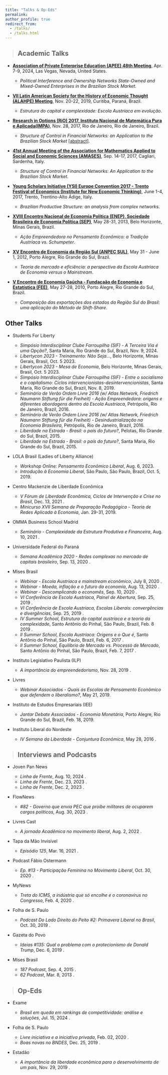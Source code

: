 ```yaml
---
title: "Talks & Op-Eds"
permalink:
author_profile: true
redirect_from: 
  - /talks/
  - /talks.html
---
```


> ## Academic Talks

* **[Association of Private Enterprise Education (APEE) 48th Meeting](https://apee.org/past-programs/)**, Apr. 7-9, 2024, Las Vegas, Nevada, United States.
  * _Political Interference and Ownership Networks State-Owned and Mixed-Owned Enterprises in the Brazilian Stock Market_.

* **[VII Latin American Society for the History of Economic Thought (ALAHPE) Meeting](https://alahpe.org/wp-content/uploads/2021/01/Programa-ALAHPE-Curitiba.pdf)**, Nov. 20-22, 2019, Curitiba, Paraná, Brazil.
  * _Estrutura do capital e complexidade: Escola Austríaca em evolução_.
 
* **[Research in Options (RiO) 2017, Instituto Nacional de Matemática Pura e Aplicada(IMPA)](https://impa.br/eventos-do-impa/eventos-2017/research-in-options-2017/)**, Nov. 28, 2017, Rio de Janeiro, Rio de Janeiro, Brazil.
    * _Structure of Control in Financial Networks: an Application to the Brazilian Stock Market_ [[abstract]](https://impa.br/wp-content/uploads/2017/11/RiO2017-CT_MPAbreu.pdf).

* **[41st Annual Meeting of the Association for Mathematics Applied to Social and Economic Sciences (AMASES)](https://www.amases.org/41st-annual-meeting-of-the-italian-association-for-mathematics-applied-to-economic-and-social-sciences-amases/)**, Sep. 14-17, 2017, Cagliari, Sardenha, Italy.
  * _Structure of Control in Financial Networks: An Application to the Brazilian Stock Market_.

* **[Young Scholars Initiative (YSI) Europe Convention 2017 - Trento Festival of Economics (Institute for New Economic Thinking)](https://www.ineteconomics.org/events/trento-festival-of-economics)**, June 1-4, 2017, Trento, Trentino-Alto Ádige, Italy.
  * _Brazilian Productive Structure: an analysis from complex networks_.
  
* **[XVIII Encontro Nacional de Economia Política (ENEP), Sociedade Brasileira de Economia Política (SEP)](https://www.sep.org.br/01_sites/01/index.php/enep-2/enep-edicoes-anteriores/anais-dos-eneps)**, May 28-31, 2013, Belo Horizonte, Minas Gerais, Brazil.
  * _Ação Empreendedora no Pensamento Econômico: a Tradição Austríaca vs. Schumpeter_.
 
* **[XV Encontro de Economia da Região Sul (ANPEC SUL)](https://www.anpec.org.br/sul/2012/index.html)**, May 31 - June 1, 2012, Porto Alegre, Rio Grande do Sul, Brazil.
  * _Teoria de mercado e eficiência: a perspectiva da Escola Austríaca de Economia versus o Mainstream_.

* **[V Encontro de Economia Gaúcha - Fundaçaão de Economia e Estatística (FEE)](https://arquivofee.rs.gov.br/eventos/encontro-de-economia-gaucha/5-encontro-de-economia-gaucha-2010/)**, May 27-28, 2010, Porto Alegre, Rio Grande do Sul, Brazil.  
  * _Composição das exportações dos estados da Região Sul do Brasil: uma aplicação do Método de Shift-Share_.


## Other Talks

* Students For Liberty
  * _Simpósio Interdisciplinar Clube Farroupilha (SIF) - A Terceira Via é uma Opção?_,  Santa Maria, Rio Grande do Sul, Brazil, Nov. 9, 2024.
  * _Libertycon 2023 - Treinamento: Não Seja..._, Belo Horizonte, Minas Gerais, Brasil, Oct. 5 2023.
  * _Libertycon 2023 - Mesa de Economia_, Belo Horizonte, Minas Gerais, Brasil, Oct. 5 2023.
  * _Simpósio Interdisciplinar Clube Farroupilha (SIF) - Entre o socialismo e o capitalismo: Ciclos intervencionistas-desintervencionistas_, Santa Maria, Rio Grande do Sul, Brazil, Nov. 8, 2019.
  * _Seminário de Verão Ordem Livre 2016 (w/ Atlas Network, Friedrich Naumann Stiftung für die Freiheit) - Ação Empreendedora: origens e diferentes abordagens dentro da Escola Austríaca_, Petrópolis, Rio de Janeiro, Brazil, 2016.
  * _Seminário de Verão Ordem Livre 2016 (w/ Atlas Network, Friedrich Naumann Stiftung für die Freiheit) - Desindustrialização na Economia Brasileira_, Petrópolis, Rio de Janeiro, Brazil, 2016.
  * _Liberdade na Estrada - Brasil: o país do futuro?_, Pelotas, Rio Grande do Sul, Brazil, 2015.
  * _Liberdade na Estrada - Brasil: o país do futuro?_, Santa Maria, Rio Grande do Sul, Brazil, 2015.

* LOLA Brasil (Ladies of Liberty Alliance)
  * _Workshop Online: Pensamento Econômico Liberal_, Aug. 6, 2023.
  * _Introdução à Economia Liberal_, São Paulo, São Paulo, Brazil, Oct. 5, 2019.

* Centro Mackenzie de Liberdade Econômica
  * _V Fórum de Liberdade Econômica, Ciclos de Intervenção e Crise no Brasil_, Dec. 13, 2021
  <a href="https://youtu.be/lGXZWSxrBmQ?si=3xqb2GKCj0wfTeHu" target="_blank" title="YouTube"><i class="fab fa-youtube"></i></a>.
  * _Minicurso XVII Semana de Preparação Pedagógica - Teoria de Redes Aplicada à Economia_, Jan. 29-31, 2019.

* OMMA Business School Madrid
  * _Seminário - Complexidade da Estrutura Produtiva e Financeira_, Aug. 10, 2021
    <a href="https://youtu.be/otrpWJ2GFZM?si=BZJM8B01LETugiOo" target="_blank" title="YouTube"><i class="fab fa-youtube"></i></a>
    <a href="https://omma.edu.es/seminario-sobre-economia-da-complexidade-com-o-prof-mariana-piaia/" target="_blank" title="Newspaper Article"><i class="fas fa-newspaper"></i></a>.

* Universidade Federal do Paraná
  * _Semana Acadêmica 2020 - Redes complexas no mercado de capitais brasileiro_, Sep. 13, 2020
    <a href="https://www.youtube.com/live/sMzDso8iPuY?si=JSNBJn2mXFrqrLMw" target="_blank" title="YouTube"><i class="fab fa-youtube"></i></a>.

* Mises Brasil
  * _Webinar - Escola Austríaca e mainstream econômico_, July 8, 2020
    <a href="https://www.youtube.com/live/sMzDso8iPuY?si=JSNBJn2mXFrqrLMw" target="_blank" title="YouTube"><i class="fab fa-youtube"></i></a>.
  * _Webinar - Moeda, inflação e o futuro da economia_, Aug. 13, 2020
    <a href="https://www.youtube.com/live/yIRxjJLL3a4?si=70j6xd5bgv6cw0aC" target="_blank" title="YouTube"><i class="fab fa-youtube"></i></a>.
  * _Webinar - Descomplicando o economês_, Sep. 10, 2020
    <a href="https://www.youtube.com/live/xjoIzcGiTzA?si=6MDypzPjdwks8UVZ" target="_blank" title="YouTube"><i class="fab fa-youtube"></i></a>.
  * _VI Conferência de Escola Austríaca, Painel de Abertura_, Sep. 25, 2019
    <a href="https://youtu.be/MDqCovEKdac?si=c_K4A5gNvFNmAxaY" target="_blank" title="YouTube"><i class="fab fa-youtube"></i></a>.
  * _VI Conferência de Escola Austríaca, Escolas Liberais: convergências e divergências_, Sep. 25, 2019
    <a href="https://youtu.be/OC3sg9GwMeM?si=HOGZ62N0lPS_aZ_2" target="_blank" title="YouTube"><i class="fab fa-youtube"></i></a>.
  * _IV Summer School, Estrutura do capital austríaca e a teoria da complexidade_, Santo Antônio do Pinhal, São Paulo, Brazil, Feb. 8 2019
    <a href="https://youtu.be/2Ol6jX2VBVI?si=AtoPaX3OgXgwj8bf" target="_blank" title="YouTube"><i class="fab fa-youtube"></i></a>.
  * _II Summer School, Escola Austríaca: Origens e o Que é_, Santo Antônio do Pinhal, São Paulo, Brazil, Feb. 6, 2017
    <a href="https://youtu.be/FnOjB39eOcQ?si=_lebKhc_Vca5wNVT" target="_blank" title="YouTube"><i class="fab fa-youtube"></i></a>. 
  * _II Summer School, Equilibrio de Mercado vs. Processo de Mercado_, Santo Antônio do Pinhal, São Paulo, Brazil, Feb. 7, 2017
    <a href="https://youtu.be/u1d268PxTjU?si=7IXXBnUWkMsnApWh" target="_blank" title="YouTube"><i class="fab fa-youtube"></i></a>.

* Instituto Legislativo Paulista (ILP)
  * _A importância do empreendedorismo_, Nov. 28, 2019
    <a href="https://www.al.sp.gov.br/ilp/cursos-eventos/detalheAtividade.jsp?id=5585" target="_blank" title="Newspaper Article"><i class="fas fa-newspaper"></i></a>.

* Livres
  * _Webinar Associados - Quais as Escolas de Pensamento Econômico que defendem o liberalismo?_, May 21, 2019.

* Instituto de Estudos Empresariais (IEE)
  * _Jantar Debate Associados - Economia Monetária_, Porto Alegre, Rio Grande do Sul, Brazil, Feb. 18, 2019.

* Instituto Liberal do Nordeste
  * _IV Semana da Liberdade - Conjuntura Econômica_, May 28, 2016
    <a href=" https://youtu.be/rxwvMzuUVVw?si=Qouv0MdUAjic1wog" target="_blank" title="YouTube"><i class="fab fa-youtube"></i></a>.
 
    
> ## Interviews and Podcasts

* Joven Pan News
  * _Linha de Frente_, Aug. 10, 2024
    <a href="https://youtu.be/g3f2lVfE8OE?si=ON82-PYurDeGBI3w" target="_blank" title="YouTube"><i class="fab fa-youtube"></i></a>.
  * _Linha de Frente_, Dec. 23, 2023
    <a href="https://youtu.be/vCIm8MY9X2g?si=wRRMdDx2h6aIxpS9" target="_blank" title="YouTube"><i class="fab fa-youtube"></i></a>.
  * _Linha de Frente_, Dec. 2, 2023
    <a href="https://youtu.be/-ZzPHT9LxdU?si=ycFq0wVHTJ6tntue" title="YouTube"><i class="fab fa-youtube"></i></a>.

* FlowNews
  * _#82 - Governo que envia PEC que proíbe militares de ocuparem cargos políticos_, Aug. 30, 2023
    <a href="https://youtu.be/MDqCovEKdac?si=c_K4A5gNvFNmAxaY" target="_blank" title="YouTube"><i class="fab fa-youtube"></i></a>.

* Livres Cast
  * _A jornada Acadêmica no movimento liberal_, Aug. 2, 2022
    <a href="https://open.spotify.com/episode/119WeJC2IS48uER8wVSbrO?si=iZmCpenrSbeTmC2rflyLEw" target="_blank" title="Podcast"><i class="fas fa-podcast"></i></a>
    <a href="https://www.youtube.com/watch?v=Vi4ZeZ0j5sE&t=37s&pp=ygUNbWFyaWFuYSBwaWFpYQ%3D%3D" target="_blank" title="YouTube"><i class="fab fa-youtube"></i></a>.

* Tapa da Mão Invisível
  * _Episódio 125_, Mar. 16, 2021
    <a href="https://open.spotify.com/episode/75ZB7hbQ9lW8oFXH0jEpUK?si=jnJGC51MT-2prPZKn2YmgA" target="_blank" title="Podcast"><i class="fas fa-podcast"></i></a>
    <a href="https://www.youtube.com/watch?v=40oyzQMb1Qg&t=391s" target="_blank" title="YouTube"><i class="fab fa-youtube"></i></a>.

* Podcast Fábio Ostermann
  * _Ep. #13 - Participação Feminina no Movimento Liberal_, Oct. 30, 2020
    <a href="https://open.spotify.com/episode/3m2ZLAeeOMuILSWuhszoIb?si=cHxjAqDfSXOOJgbaJ-zpnw" target="_blank" title="Podcast"><i class="fas fa-podcast"></i></a>.

* MyNews
  * _Treta do ICMS, a indústria que só encolhe e o coronavírus no Congresso_, Feb. 4, 2020
    <a href="https://www.youtube.com/watch?v=HlgwiRA-Fn8&t=49s" target="_blank" title="YouTube"><i class="fab fa-youtube"></i></a>.

* Folha de S. Paulo
  * _Podcast Do Lado Direito do Peito #2: Primavera Liberal no Brasil_, Oct. 30, 2019
    <a href="https://open.spotify.com/episode/2dKDy1aQ8aPFySZvJrhBw0?si=415458def3924024" target="_blank" title="Podcast"><i class="fas fa-podcast"></i></a>
    <a href="https://www1.folha.uol.com.br/podcasts/2019/10/podcast-discute-o-surgimento-de-uma-primavera-liberal-no-brasil.shtml" target="_blank" title="Newspaper Article"><i class="fas fa-newspaper"></i></a>.

 * Gazeta do Povo
   * _Ideias #135: Qual o problema com o protecionismo de Donald Trump_, Dec. 6, 2019
     <a href="https://podcasts.apple.com/br/podcast/ideias-135-qual-o-problema-com-o-protecionismo-de/id1233826664?i=1000458879468" target="_blank" title="Podcast"><i class="fas fa-podcast"></i></a>
     <a href="https://www.gazetadopovo.com.br/ideias/ideias-135-protecionismo-donald-trump/" target="_blank" title="Newspaper Article"><i class="fas fa-newspaper"></i></a>.

* Mises Brasil
  * _187 Podcast_, Sep. 4, 2015
    <a href="https://open.spotify.com/episode/30Y4XasSDiXZe7T5vcc76p?si=ZynEbl0RQCq_zDRFJRsJZw" target="_blank" title="Podcast"><i class="fas fa-podcast"></i></a>.
  * _62 Podcast_, Mar. 8, 2013
    <a href="https://open.spotify.com/episode/6ThrI3DNnpTf8DkfpUh1t8?si=OfvlQBUxQ5mOxmKWHw-jrg" target="_blank" title="Podcast"><i class="fas fa-podcast"></i></a>.


> ## Op-Eds

* Exame
  * _Brasil em queda em rankings de competitividade: análise e soluções_, Jul. 15, 2024
    <a href="https://exame.com/colunistas/instituto-millenium/brasil-em-queda-em-rankings-de-competitividade-analise-e-solucoes/" target="_blank" title="Newspaper Article"><i class="fas fa-newspaper"></i></a>.

* Folha de S. Paulo
  * _Livre iniciativa e a iniciativa privada_, Feb. 02, 2020
    <a href="https://www1.folha.uol.com.br/opiniao/2020/02/livre-iniciativa-e-a-iniciativa-privada.shtml" target="_blank" title="Newspaper Article"><i class="fas fa-newspaper"></i></a>.
  * _Boas novas no BNDES_, Dec. 25, 2019
    <a href="https://www1.folha.uol.com.br/opiniao/2019/12/boas-novas-do-bndes.shtml" target="_blank" title="Newspaper Article"><i class="fas fa-newspaper"></i></a>.

* Estadão
  * _A importância da liberdade econômica para o desenvolvimento de um país_, Nov. 29, 2019
    <a href="https://www.estadao.com.br/politica/blog-do-fausto-macedo/a-importancia-da-liberdade-economica-para-o-desenvolvimento-de-um-pais/?srsltid=AfmBOoo6KNqwiLAW-tWoPOs2hn5Lcatc2QyOqPIipPnyQOa-JPhSHjmH" target="_blank" title="Newspaper Article"><i class="fas fa-newspaper"></i></a>.
  
